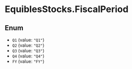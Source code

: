 # EquiblesStocks.FiscalPeriod

## Enum

* `Q1` (value: `"Q1"`)
* `Q2` (value: `"Q2"`)
* `Q3` (value: `"Q3"`)
* `Q4` (value: `"Q4"`)
* `FY` (value: `"FY"`)
